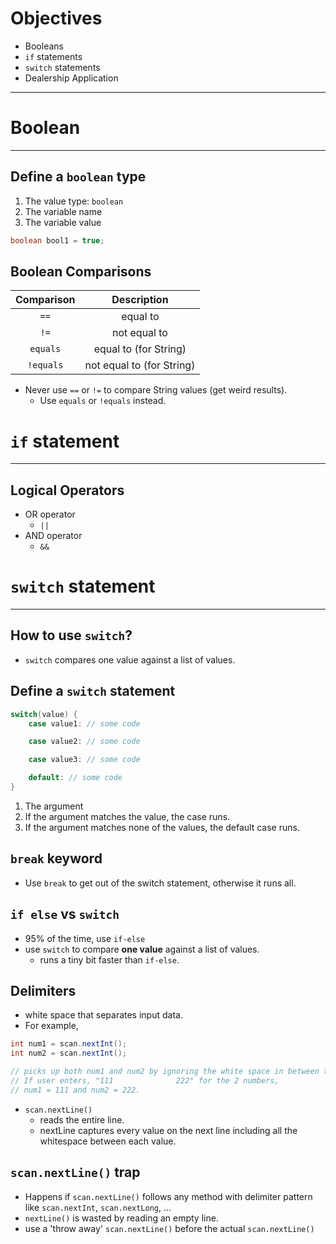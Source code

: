 # Objectives

- Booleans
- `if` statements
- `switch` statements
- Dealership Application

---

# Boolean

---

## Define a `boolean` type

1. The value type: `boolean`
2. The variable name
3. The variable value

```java
boolean bool1 = true;
```

## Boolean Comparisons

| Comparison |        Description        |
| :--------: | :-----------------------: |
|    `==`    |         equal to          |
|    `!=`    |       not equal to        |
|  `equals`  |   equal to (for String)   |
| `!equals`  | not equal to (for String) |

- Never use `==` or `!=` to compare String values (get weird results).
  - Use `equals` or `!equals` instead.

# `if` statement

---

## Logical Operators

- OR operator
  - `||`
- AND operator
  - `&&`

# `switch` statement

---

## How to use `switch`?

- `switch` compares one value against a list of values.

## Define a `switch` statement

```java
switch(value) {
    case value1: // some code

    case value2: // some code

    case value3: // some code

    default: // some code
}
```

1. The argument
2. If the argument matches the value, the case runs.
3. If the argument matches none of the values, the default case runs.

## `break` keyword

- Use `break` to get out of the switch statement, otherwise it runs all.

## `if else` vs `switch`

- 95% of the time, use `if-else`
- use `switch` to compare **one value** against a list of values.
  - runs a tiny bit faster than `if-else`.

## Delimiters

- white space that separates input data.
- For example,

```java
int num1 = scan.nextInt();
int num2 = scan.nextInt();

// picks up both num1 and num2 by ignoring the white space in between them.
// If user enters, "111              222" for the 2 numbers,
// num1 = 111 and num2 = 222.
```

- `scan.nextLine()`
  - reads the entire line.
  - nextLine captures every value on the next line including all the whitespace between each value.

## `scan.nextLine()` trap

- Happens if `scan.nextLine()` follows any method with delimiter pattern like `scan.nextInt`, `scan.nextLong`, ...
- `nextLine()` is wasted by reading an empty line.
- use a 'throw away' `scan.nextLine()` before the actual `scan.nextLine()`
